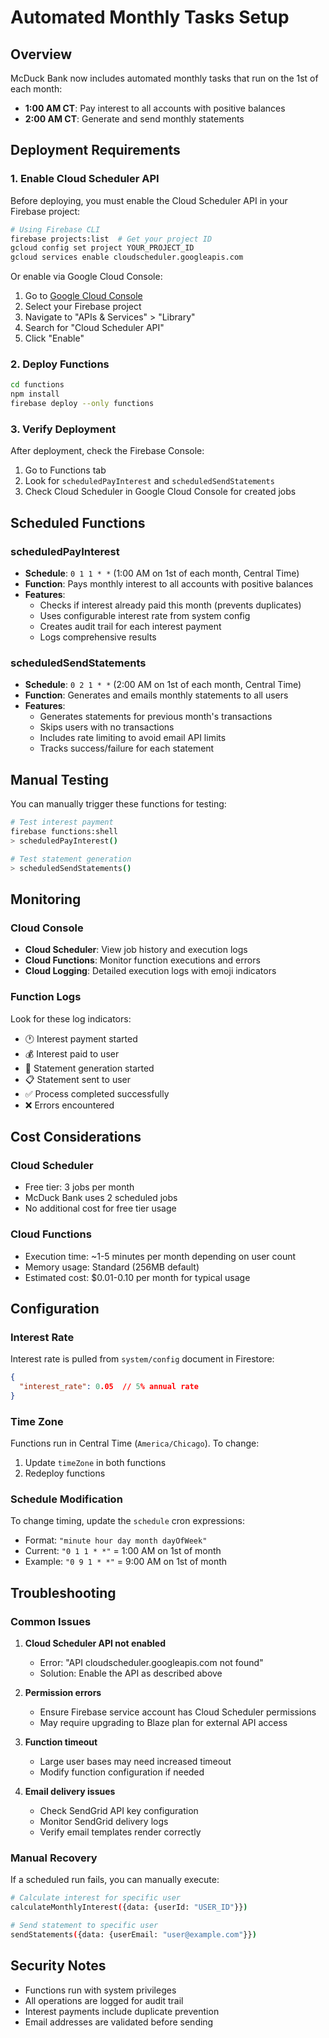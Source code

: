 # Automated Monthly Tasks Setup

## Overview
McDuck Bank now includes automated monthly tasks that run on the 1st of each month:
- **1:00 AM CT**: Pay interest to all accounts with positive balances
- **2:00 AM CT**: Generate and send monthly statements

## Deployment Requirements

### 1. Enable Cloud Scheduler API
Before deploying, you must enable the Cloud Scheduler API in your Firebase project:

```bash
# Using Firebase CLI
firebase projects:list  # Get your project ID
gcloud config set project YOUR_PROJECT_ID
gcloud services enable cloudscheduler.googleapis.com
```

Or enable via Google Cloud Console:
1. Go to [Google Cloud Console](https://console.cloud.google.com/)
2. Select your Firebase project
3. Navigate to "APIs & Services" > "Library"
4. Search for "Cloud Scheduler API"
5. Click "Enable"

### 2. Deploy Functions
```bash
cd functions
npm install
firebase deploy --only functions
```

### 3. Verify Deployment
After deployment, check the Firebase Console:
1. Go to Functions tab
2. Look for `scheduledPayInterest` and `scheduledSendStatements`
3. Check Cloud Scheduler in Google Cloud Console for created jobs

## Scheduled Functions

### scheduledPayInterest
- **Schedule**: `0 1 1 * *` (1:00 AM on 1st of each month, Central Time)
- **Function**: Pays monthly interest to all accounts with positive balances
- **Features**:
  - Checks if interest already paid this month (prevents duplicates)
  - Uses configurable interest rate from system config
  - Creates audit trail for each interest payment
  - Logs comprehensive results

### scheduledSendStatements
- **Schedule**: `0 2 1 * *` (2:00 AM on 1st of each month, Central Time) 
- **Function**: Generates and emails monthly statements to all users
- **Features**:
  - Generates statements for previous month's transactions
  - Skips users with no transactions
  - Includes rate limiting to avoid email API limits
  - Tracks success/failure for each statement

## Manual Testing

You can manually trigger these functions for testing:

```bash
# Test interest payment
firebase functions:shell
> scheduledPayInterest()

# Test statement generation  
> scheduledSendStatements()
```

## Monitoring

### Cloud Console
- **Cloud Scheduler**: View job history and execution logs
- **Cloud Functions**: Monitor function executions and errors
- **Cloud Logging**: Detailed execution logs with emoji indicators

### Function Logs
Look for these log indicators:
- 🕐 Interest payment started
- 💰 Interest paid to user
- 📧 Statement generation started  
- 📋 Statement sent to user
- ✅ Process completed successfully
- ❌ Errors encountered

## Cost Considerations

### Cloud Scheduler
- Free tier: 3 jobs per month
- McDuck Bank uses 2 scheduled jobs
- No additional cost for free tier usage

### Cloud Functions
- Execution time: ~1-5 minutes per month depending on user count
- Memory usage: Standard (256MB default)
- Estimated cost: $0.01-0.10 per month for typical usage

## Configuration

### Interest Rate
Interest rate is pulled from `system/config` document in Firestore:
```json
{
  "interest_rate": 0.05  // 5% annual rate
}
```

### Time Zone
Functions run in Central Time (`America/Chicago`). To change:
1. Update `timeZone` in both functions
2. Redeploy functions

### Schedule Modification
To change timing, update the `schedule` cron expressions:
- Format: `"minute hour day month dayOfWeek"`
- Current: `"0 1 1 * *"` = 1:00 AM on 1st of month
- Example: `"0 9 1 * *"` = 9:00 AM on 1st of month

## Troubleshooting

### Common Issues

1. **Cloud Scheduler API not enabled**
   - Error: "API cloudscheduler.googleapis.com not found"
   - Solution: Enable the API as described above

2. **Permission errors**
   - Ensure Firebase service account has Cloud Scheduler permissions
   - May require upgrading to Blaze plan for external API access

3. **Function timeout**
   - Large user bases may need increased timeout
   - Modify function configuration if needed

4. **Email delivery issues**
   - Check SendGrid API key configuration
   - Monitor SendGrid delivery logs
   - Verify email templates render correctly

### Manual Recovery
If a scheduled run fails, you can manually execute:
```bash
# Calculate interest for specific user
calculateMonthlyInterest({data: {userId: "USER_ID"}})

# Send statement to specific user  
sendStatements({data: {userEmail: "user@example.com"}})
```

## Security Notes

- Functions run with system privileges
- All operations are logged for audit trail
- Interest payments include duplicate prevention
- Email addresses are validated before sending